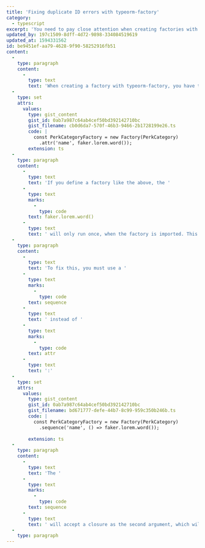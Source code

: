 ```yaml
---
title: 'Fixing duplicate ID errors with typeorm-factory'
category:
  - typescript
excerpt: 'You need to pay close attention when creating factories with typeorm-factory.'
updated_by: 197c1509-8dff-4d72-9898-334084519619
updated_at: 1594331562
id: be9451ef-aa79-4628-9f90-58252916fb51
content:
  -
    type: paragraph
    content:
      -
        type: text
        text: 'When creating a factory with typeorm-factory, you have to make sure any dynamic data is handled within a closure, otherwise it''ll only run once when the factory is imported.'
  -
    type: set
    attrs:
      values:
        type: gist_content
        gist_id: 0ab7a987c64ab4cef50bd392142710bc
        gist_filename: cb0d6da7-570f-46b3-9466-2b1728199e26.ts
        code: |
          const PerkCategoryFactory = new Factory(PerkCategory)
            .attr('name', faker.lorem.word());
        extension: ts
  -
    type: paragraph
    content:
      -
        type: text
        text: 'If you define a factory like the above, the '
      -
        type: text
        marks:
          -
            type: code
        text: faker.lorem.word()
      -
        type: text
        text: ' will only run once, when the factory is imported. This means if you were expecting a random word for each instance the factory creates, you won''t get it. Instead, each factory will have the exact same word.'
  -
    type: paragraph
    content:
      -
        type: text
        text: 'To fix this, you must use a '
      -
        type: text
        marks:
          -
            type: code
        text: sequence
      -
        type: text
        text: ' instead of '
      -
        type: text
        marks:
          -
            type: code
        text: attr
      -
        type: text
        text: ':'
  -
    type: set
    attrs:
      values:
        type: gist_content
        gist_id: 0ab7a987c64ab4cef50bd392142710bc
        gist_filename: bd671777-defe-44b7-8c99-959c350b246b.ts
        code: |
          const PerkCategoryFactory = new Factory(PerkCategory)
            .sequence('name', () => faker.lorem.word());
          
        extension: ts
  -
    type: paragraph
    content:
      -
        type: text
        text: 'The '
      -
        type: text
        marks:
          -
            type: code
        text: sequence
      -
        type: text
        text: ' will accept a closure as the second argument, which will be invoked whenever the factory creates a new instance.'
  -
    type: paragraph
---
```

